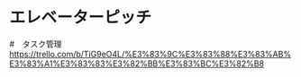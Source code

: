 # エレベーターピッチ



#　タスク管理
https://trello.com/b/TiG9eO4L/%E3%83%9C%E3%83%88%E3%83%AB%E3%83%A1%E3%83%83%E3%82%BB%E3%83%BC%E3%82%B8



